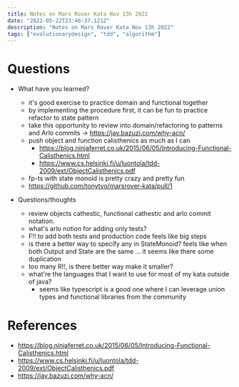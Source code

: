 ```yaml
---
title: Notes on Mars Rover Kata Nov 13h 2022
date: "2022-05-22T23:46:37.121Z"
description: "Notes on Mars Rover Kata Nov 13h 2022"
tags: ["evolutionarydesign", "tdd", "algorithm"]
---
```


# Questions
- What have you learned?
  - it's good exercise to practice domain and functional together
  - by implementing the procedure first, it can be fun to practice refactor to state pattern
  - take this opportunity to review into domain/refactoring to patterns and Arlo commits -> https://jay.bazuzi.com/why-acn/
  - push object and function calisthenics as much as I can
    - https://blog.ninjaferret.co.uk/2015/06/05/Introducing-Functional-Calisthenics.html
    - https://www.cs.helsinki.fi/u/luontola/tdd-2009/ext/ObjectCalisthenics.pdf
  - fp-ts with state monoid is pretty crazy and pretty fun
  - https://github.com/tonytvo/marsrover-kata/pull/1

- Questions/thoughts
  - review objects cathestic, functional cathestic and arlo commit notation.
  - what's arlo notion for adding only tests?
  - F!! to add both tests and production code feels like big steps
  - is there a better way to specify any in StateMonoid? feels like when both Output and State are the same ... it seems like there some duplication
  - too many R!!, is there better way make it smaller?
  - what're the languages that I want to use for most of my kata outside of java?
    - seems like typescript is a good one where I can leverage union types and functional libraries from the community

# References
- https://blog.ninjaferret.co.uk/2015/06/05/Introducing-Functional-Calisthenics.html
- https://www.cs.helsinki.fi/u/luontola/tdd-2009/ext/ObjectCalisthenics.pdf
- https://jay.bazuzi.com/why-acn/